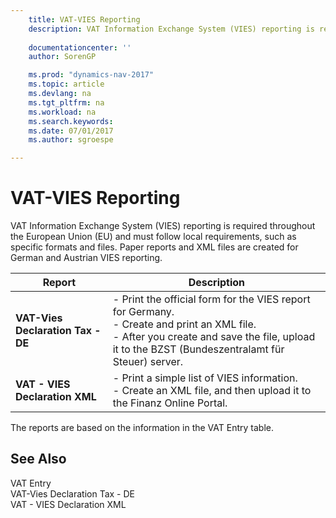 ```yaml
---
    title: VAT-VIES Reporting 
    description: VAT Information Exchange System (VIES) reporting is required throughout the European Union (EU) and must follow local requirements, such as specific formats and files. Paper reports and XML files are created for German and Austrian VIES reporting.
    
    documentationcenter: ''
    author: SorenGP

    ms.prod: "dynamics-nav-2017"
    ms.topic: article
    ms.devlang: na
    ms.tgt_pltfrm: na
    ms.workload: na
    ms.search.keywords:
    ms.date: 07/01/2017
    ms.author: sgroespe

---
```

# VAT-VIES Reporting
VAT Information Exchange System (VIES) reporting is required throughout the European Union (EU) and must follow local requirements, such as specific formats and files. Paper reports and XML files are created for German and Austrian VIES reporting.  
  
|Report|Description|  
|------------|---------------------------------------|  
|**VAT-Vies Declaration Tax - DE**|-   Print the official form for the VIES report for Germany.<br />-   Create and print an XML file.<br />-   After you create and save the file, upload it to the BZST (Bundeszentralamt für Steuer) server.|  
|**VAT - VIES Declaration XML**|-   Print a simple list of VIES information.<br />-   Create an XML file, and then upload it to the Finanz Online Portal.|  
  
 The reports are based on the information in the VAT Entry table.  
  
## See Also  
 VAT Entry   
 VAT-Vies Declaration Tax - DE   
 VAT - VIES Declaration XML